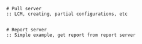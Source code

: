     # Pull server
    :: LCM, creating, partial configurations, etc


    # Report server
    :: Simple example, get report from report server